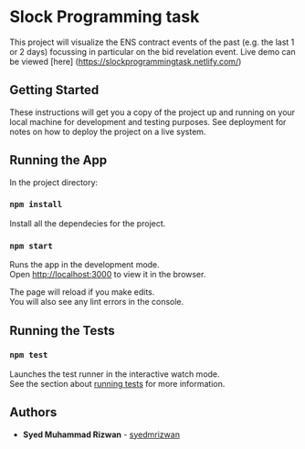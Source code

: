 # Slock Programming task

This project will visualize the ENS contract events of the past (e.g. the last 1 or 2 days) focussing in particular on the bid revelation event. Live demo can be viewed [here] (https://slockprogrammingtask.netlify.com/)

## Getting Started

These instructions will get you a copy of the project up and running on your local machine for development and testing purposes. See deployment for notes on how to deploy the project on a live system.

## Running the App

In the project directory:

### `npm install`

Install all the dependecies for the project.

### `npm start`

Runs the app in the development mode.<br>
Open [http://localhost:3000](http://localhost:3000) to view it in the browser.

The page will reload if you make edits.<br>
You will also see any lint errors in the console.

## Running the Tests

### `npm test`

Launches the test runner in the interactive watch mode.<br>
See the section about [running tests](https://facebook.github.io/create-react-app/docs/running-tests) for more information.


## Authors

* **Syed Muhammad Rizwan** - [syedmrizwan](https://github.com/syedmrizwan)